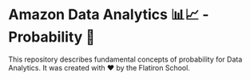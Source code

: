 # Amazon Data Analytics 📊📈 - Probability 🎲

This repository describes fundamental concepts of probability for Data Analytics. It was created with ❤️ by the Flatiron School.
